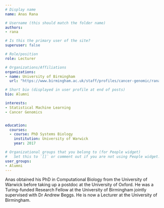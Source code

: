 ```yaml
---
# Display name
name: Anas Rana

# Username (this should match the folder name)
authors:
- rana

# Is this the primary user of the site?
superuser: false

# Role/position
role: Lecturer

# Organizations/Affiliations
organizations:
- name: University of Birmingham
  url: "https://www.birmingham.ac.uk/staff/profiles/cancer-genomic/rana-anas.aspx"

# Short bio (displayed in user profile at end of posts)
bio: Alumni 

interests:
- Statistical Machine Learning
- Cancer Genomics


education:
  courses:
  - course: PhD Systems Biology
    institution: University of Warwick
    year: 2017

# Organizational groups that you belong to (for People widget)
#   Set this to `[]` or comment out if you are not using People widget.
user_groups:
- Alumni
---
```


Anas obtained his PhD in Computational Biology from the University of Warwick before taking up a postdoc at the University of Oxford. He was a Turing-funded Research Fellow at the University of Birmingham jointly supervised with Dr Andrew Beggs. He is now a Lecturer at the University of Birmingham.
